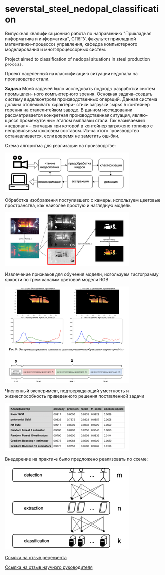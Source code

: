 # severstal_steel_nedopal_classification
Выпускная квалификационная работа по направлению "Прикладная информатика и информатика", СПбГУ, факультет прикладной матемтаики–процессов управления, кафедра компьютерного моделирования и многопроцессорных систем.

Project aimed to classification of nedopal situations in steel production process. 

Проект нацеленный на классификацию ситуации недопала на производстве стали.

**Задача**
Моей задачей было исследовать подходы разработки систем промышлен- ного компьютерного зрения. Основная задача–создать систему виделконтроля производственных операций. Данная система должна отслеживать характери- стики загрузки сырья в контейнер горения на сталелитейном заводе. В данном исследовании рассматривается конкретная производственная ситуация, являю- щаяся промежуточным этапом выплавки стали. Так называемый «недопал» – ситуация при которой в контейнер загружено топливо с неправильным коксовым составом. Из-за этого производство останавливается, если вовремя не заметить ошибки.

Схема алгоритма для реализации на производстве:

<img src="https://github.com/buchacha/severstal_steel_nedopal_classification/blob/master/scheme.png" width="400" />

Обработка изображения поступившего с камеры, используем цветовые пространства, как наиболее простую и наглядную модель

<img src="https://github.com/buchacha/severstal_steel_nedopal_classification/blob/master/modification.png" width="400" />

Извлечение признаков для обучения модели, используем гистограмму яркости по трем каналам цветовой модели RGB

<img src="https://github.com/buchacha/severstal_steel_nedopal_classification/blob/master/extraction.png" width="400" />

Численный эксперимент, подтверждающий уместность и жизнеспособность приведенного решения поставленной задачи

<img src="https://github.com/buchacha/severstal_steel_nedopal_classification/blob/master/result.png" width="400" />

Внедерение на практике было предложено реализовать по схеме:

<img src="https://github.com/buchacha/severstal_steel_nedopal_classification/blob/master/conclude.png" width="400" />

[Ссылка на отзыв рецензента](РецензияКрасильников20.pdf)

[Ссылка на отзыв научного руководителя](Отзыв_ВКР_Красильников.pdf)


